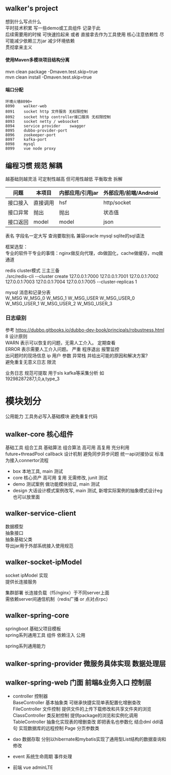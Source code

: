 ## walker's project  
想到什么写点什么  
平时技术积累 写一些demo或工具组件 记录于此  
后续需要用的时候 可快速捡起来 或者 直接拿去作为工具使用
核心注意依赖性 尽可能减少依赖三方jar 减少环境依赖  
贯彻拿来主义  

#### 使用Maven多模块项目结构分离  
mvn clean package -Dmaven.test.skip=true  
mvn clean install -Dmaven.test.skip=true  

#### 端口分配  
``` 
环境火墙8090+
8090    walker-web
8091    socket http 文件服务 无权限控制
8092    socket http controller接口服务 无权限控制
8093    socket netty / websocket
8094    service provider    swagger
8095    dubbo-provider-port 
8096    zookeeper-port
8097    kafka-port
8098    mysql 
8099    vue node proxy
``` 
## 编程习惯 规范  解耦
越基础则越灵活 可定制性越高 但可用性越低 平衡取舍 拆解

问题   |   本项目   |   内部应用/引用jar   |   外部应用/前端/Android 
--- |   --- |   --- |   ---
接口接入 |   直接调用 |   hsf |   http/socket
接口异常 |   抛出 |   抛出 |   状态值 
接口返回 |   model |   model |   json 

表名 字段名一定大写 查询要取别名 兼容oracle mysql sqlite的sql语法  

框架选型：  
专业的软件干专业的事情：nginx做反向代理，db做固化，cache做缓存，mq做通道  


redis cluster模式 三主三备  
./src/redis-cli --cluster create 127.0.0.1:7000 127.0.0.1:7001 127.0.0.1:7002 127.0.0.1:7003 127.0.0.1:7004 127.0.0.1:7005 --cluster-replicas 1

mysql 消息和记录分表  
W_MSG       W_MSG_0		    W_MSG_1
W_MSG_USER  W_MSG_USER_0	W_MSG_USER_1	W_MSG_USER_2	W_MSG_USER_3

### 日志级别  
参考 https://dubbo.gitbooks.io/dubbo-dev-book/principals/robustness.html	8	设计原则  
WARN 表示可以恢复的问题，无需人工介入。 定期查看    
ERROR 表示需要人工介入问题。 严重 程序退出 报警监控    
出问题时的现场信息 ip 用户 参数 异常栈 并给出可能的原因和解决方案?   
避免重复无意义日志  限流   

业务日志  规范可提取 用于sls kafka等采集分析
如  
19298287287,1,0,a,type_3  

# 模块划分  
公用能力 工具务必写入基础模块 避免重复代码

## walker-core 核心组件  
基础工具 组合工具
基础算法 组合算法
高可用 高复用 充分利用 future+threadPool callback 设计机制 避免同步异步问题
统一api对接协议 标准为接入connertor流程

* box 本地工具, main 测试
* core 核心资产 高可用 复用 无需修改, junit 测试
* demo 测试案例 做功能模块验证, main 测试
* design 大话设计模式案例改写, main 测试, 新增实际案例的抽象模式设计eg也可以放里面

## walker-service-client  
数据模型  
抽象接口  
抽象基础父类  
导出jar用于外部系统接入使用规范  
  
## walker-socket-ipModel  
socket ipModel 实现  
提供长连接服务  

集群部署 长连接负载（f5/nginx）于不同server上面  
需依赖server间通信机制（redis广播 or 点对点rpc）  


## walker-spring-core  
springboot 基础父项目模板  
spring系列通用工具 组件 依赖注入 公用  

spring系列通用能力  


## walker-spring-provider 微服务具体实现 数据处理层

## walker-spring-web 门面 前端&业务入口 控制层
* controller 控制器  
  BaseController 基本抽象类 可继承快捷实现单表配置化增删查改   
  FileController 文件控制 提供文件的上传下载修改和共享文件夹的浏览 
  ClassController 类反射控制    提供package的浏览和实例化调用  
  TableController 抽象化实现表的增删查改 即把表名也参数化 结合dml ddl语句 实现数据库的远程控制 Page 分页参数类 
  

* dao 数据存取 分别以hibernate和mybatis实现了通用型List<Map>结构的数据查询和修改  

* event  系统生命周期 事件处理  
* 前端 vue adminLTE   






